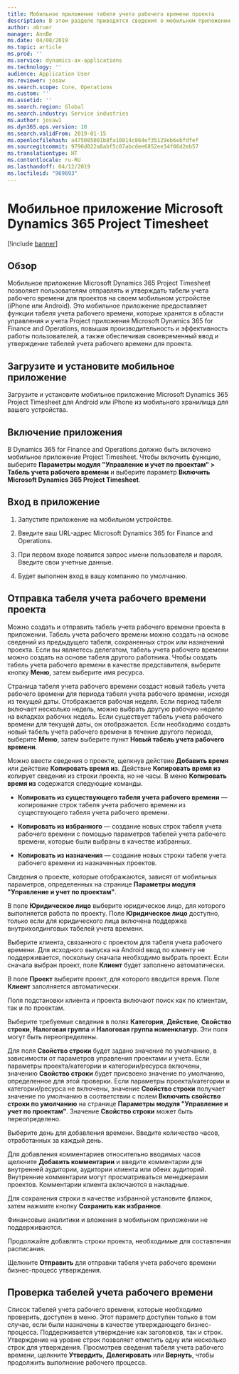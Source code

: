 ```yaml
---
title: Мобильное приложение табеля учета рабочего времени проекта
description: В этом разделе приводятся сведения о мобильном приложении Microsoft Dynamics 365 Project Timesheet. Мобильное приложение Project Timesheet позволяет пользователям отправлять и утверждать табели учета рабочего времени для проектов на своем мобильном устройстве.
author: abruer
manager: AnnBe
ms.date: 04/08/2019
ms.topic: article
ms.prod: ''
ms.service: dynamics-ax-applications
ms.technology: ''
audience: Application User
ms.reviewer: josaw
ms.search.scope: Core, Operations
ms.custom: ''
ms.assetid: ''
ms.search.region: Global
ms.search.industry: Service industries
ms.author: josaw1
ms.dyn365.ops.version: 10
ms.search.validFrom: 2019-01-15
ms.openlocfilehash: a475085001b8fa10814c864ef35129eb6ebfdfef
ms.sourcegitcommit: 9796d022a8abf5c07abcdee6852ee34f06d2eb57
ms.translationtype: HT
ms.contentlocale: ru-RU
ms.lasthandoff: 04/12/2019
ms.locfileid: "969693"
---
```

# <a name="microsoft-dynamics-365-project-timesheet-mobile-application"></a>Мобильное приложение Microsoft Dynamics 365 Project Timesheet

[!include [banner](../includes/banner.md)]

## <a name="overview"></a>Обзор

Мобильное приложение Microsoft Dynamics 365 Project Timesheet позволяет пользователям отправлять и утверждать табели учета рабочего времени для проектов на своем мобильном устройстве (iPhone или Android). Это мобильное приложение предоставляет функции табеля учета рабочего времени, которые хранятся в области управления и учета Project приложения Microsoft Dynamics 365 for Finance and Operations, повышая производительность и эффективность работы пользователей, а также обеспечивая своевременный ввод и утверждение табелей учета рабочего времени для проекта.

## <a name="download-and-install-the-mobile-app"></a>Загрузите и установите мобильное приложение

Загрузите и установите мобильное приложение Microsoft Dynamics 365 Project Timesheet для Android или iPhone из мобильного хранилища для вашего устройства.

## <a name="enable-the-app"></a>Включение приложения 

В Dynamics 365 for Finance and Operations должно быть включено мобильное приложение Project Timesheet. Чтобы включить функцию, выберите **Параметры модуля "Управление и учет по проектам" \> Табель учета рабочего времени** и выберите параметр **Включить Microsoft Dynamics 365 Project Timesheet**.

## <a name="sign-in-to-the-app"></a>Вход в приложение

1.  Запустите приложение на мобильном устройстве.

2.  Введите ваш URL-адрес Microsoft Dynamics 365 for Finance and Operations.

3.  При первом входе появится запрос имени пользователя и пароля. Введите свои учетные данные.

4.  Будет выполнен вход в вашу компанию по умолчанию.

## <a name="submit-a-project-timesheet"></a>Отправка табеля учета рабочего времени проекта

Можно создать и отправить табель учета рабочего времени проекта в приложении. Табель учета рабочего времени можно создать на основе сведений из предыдущего табеля, сохраненных строк или назначений проекта. Если вы являетесь делегатом, табель учета рабочего времени можно создать на основе табеля другого работника. Чтобы создать табель учета рабочего времени в качестве представителя, выберите кнопку **Меню**, затем выберите имя ресурса.

Страница табеля учета рабочего времени создаст новый табель учета рабочего времени для периода табеля учета рабочего времени, исходя из текущей даты. Отображается рабочая неделя. Если период табеля включает несколько недель, можно выбрать другую рабочую неделю на вкладках рабочих недель.
Если существует табель учета рабочего времени для текущей даты, он отображается. Если необходимо создать новый табель учета рабочего времени в течение другого периода, выберите **Меню**, затем выберите пункт **Новый табель учета рабочего времени**.

Можно ввести сведения о проекте, щелкнув действие **Добавить время** или действие **Копировать время из**. Действие **Копировать время из** копирует сведения из строки проекта, но не часы. В меню **Копировать время из** содержатся следующие команды.

- **Копировать из существующего табеля учета рабочего времени** — копирование строк табеля учета рабочего времени из существующего табеля учета рабочего времени.

- **Копировать из избранного** — создание новых строк табеля учета рабочего времени с помощью параметров табелей учета рабочего времени, которые были выбраны в качестве избранных.

- **Копировать из назначения** — создание новых строки табеля учета рабочего времени из назначенных проектов.

Сведения о проекте, которые отображаются, зависят от мобильных параметров, определенных на странице **Параметры модуля "Управление и учет по проектам"**.

В поле **Юридическое лицо** выберите юридическое лицо, для которого выполняется работа по проекту. Поле **Юридическое лицо** доступно, только если для юридического лица включена поддержка внутрихолдинговых табелей учета времени.

Выберите клиента, связанного с проектом для табеля учета рабочего времени. Для исходного выпуска на Android ввод по клиенту не поддерживается, поскольку сначала необходимо выбрать проект. Если сначала выбран проект, поле **Клиент** будет заполнено автоматически.

В поле **Проект** выберите проект, для которого вводится время. Поле **Клиент** заполняется автоматически.

Поля подстановки клиента и проекта включают поиск как по клиентам, так и по проектам.

Выберите требуемые сведения в полях **Категория**, **Действие**, **Свойство строки**, **Налоговая группа** и **Налоговая группа номенклатур**. Эти поля могут быть переопределены.

Для поля **Свойство строки** будет задано значение по умолчанию, в зависимости от параметров управления проектами и учета. Если параметры проекта/категории и категории/ресурса включены, значению **Свойство строки** будет присвоено значение по умолчанию, определенное для этой проверки. Если параметры проекта/категории и категории/ресурса не включены, значение **Свойство строки** получает значение по умолчанию в соответствии с полем **Включить свойство строки по умолчанию** на странице **Параметры модуля "Управление и учет по проектам"**. Значение **Свойство строки** может быть переопределено.

Выберите день для добавления времени. Введите количество часов, отработанных за каждый день.

Для добавления комментариев относительно вводимых часов щелкните **Добавить комментарии** и введите комментарии для внутренней аудитории, аудитории клиента или обеих аудиторий.
Внутренние комментарии могут просматриваться менеджерами проектов. Комментарии клиента включаются в накладные.

Для сохранения строки в качестве избранной установите флажок, затем нажмите кнопку **Сохранить как избранное**.

Финансовые аналитики и вложения в мобильном приложении не поддерживаются.

Продолжайте добавлять строки проекта, необходимые для составления расписания.

Щелкните **Отправить** для отправки табеля учета рабочего времени бизнес-процесс утверждения.

## <a name="review-timesheets"></a>Проверка табелей учета рабочего времени

Список табелей учета рабочего времени, которые необходимо проверить, доступен в меню. Этот параметр доступен только в том случае, если были назначены в качестве утверждающего бизнес-процесса. Поддерживается утверждение как заголовков, так и строк. Утверждение на уровне строк позволяет отметить одну или несколько строк для утверждения. Просмотрев сведения табеля учета рабочего времени, щелкните **Утвердить**, **Делегировать** или **Вернуть**, чтобы продолжить выполнение рабочего процесса.
